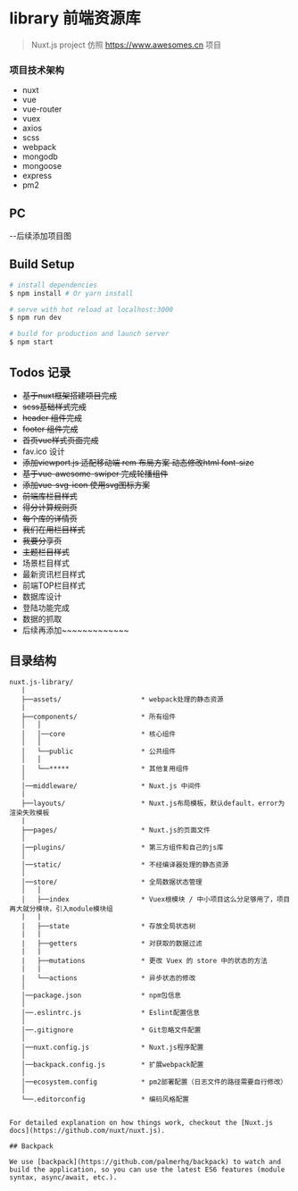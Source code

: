 # library 前端资源库

> Nuxt.js project  仿照 https://www.awesomes.cn 项目

### 项目技术架构
- nuxt
- vue
- vue-router
- vuex
- axios
- scss
- webpack
- mongodb
- mongoose
- express
- pm2


## PC
--后续添加项目图

## Build Setup

``` bash
# install dependencies
$ npm install # Or yarn install

# serve with hot reload at localhost:3000
$ npm run dev

# build for production and launch server
$ npm start
```


## Todos 记录

- ~~基于nuxt框架搭建项目完成~~
- ~~scss基础样式完成~~
- ~~header 组件完成~~
- ~~footer 组件完成~~
- ~~首页vue样式页面完成~~
- fav.ico 设计
- ~~添加viewport.js 适配移动端 rem 布局方案 动态修改html font-size~~
- ~~基于vue-awesome-swiper 完成轮播组件~~
- ~~添加vue-svg-icon 使用svg图标方案~~
- ~~前端库栏目样式~~
- ~~得分计算规则页~~
- ~~每个库的详情页~~
- ~~我们在用栏目样式~~
- ~~我要分享页~~
- ~~主题栏目样式~~
- 场景栏目样式
- 最新资讯栏目样式
- 前端TOP栏目样式
- 数据库设计
- 登陆功能完成
- 数据的抓取
- 后续再添加~~~~~~~~~~~~~
## 目录结构
```
nuxt.js-library/
   |
   ├──assets/                    * webpack处理的静态资源
   |
   ├──components/                * 所有组件
   │   │
   │   │──core                   * 核心组件
   │   │
   │   └──public                 * 公共组件
   │   │
   │   └──*****                  * 其他复用组件
   │
   │──middleware/                * Nuxt.js 中间件
   |
   ├──layouts/                   * Nuxt.js布局模板，默认default，error为渲染失败模板
   |
   ├──pages/                     * Nuxt.js的页面文件
   │
   │──plugins/                   * 第三方组件和自己的js库
   │
   │──static/                    * 不经编译器处理的静态资源
   │
   │──store/                     * 全局数据状态管理
   │   │
   │   ├──index                  * Vuex根模块 / 中小项目这么分足够用了，项目再大就分模块，引入module模块组
   |   |
   |   ├──state                  * 存放全局状态树
   |   |
   |   ├──getters                * 对获取的数据过滤
   |   |
   |   ├──mutations              * 更改 Vuex 的 store 中的状态的方法
   |   |
   |   └──actions                * 异步状态的修改
   │
   │──package.json               * npm包信息
   │
   │──.eslintrc.js               * Eslint配置信息
   │
   │──.gitignore                 * Git忽略文件配置
   │
   │──nuxt.config.js             * Nuxt.js程序配置
   │
   │──backpack.config.js         * 扩展webpack配置
   │
   │──ecosystem.config           * pm2部署配置（日志文件的路径需要自行修改）
   │
   └──.editorconfig              * 编码风格配置


For detailed explanation on how things work, checkout the [Nuxt.js docs](https://github.com/nuxt/nuxt.js).

## Backpack

We use [backpack](https://github.com/palmerhq/backpack) to watch and build the application, so you can use the latest ES6 features (module syntax, async/await, etc.).
